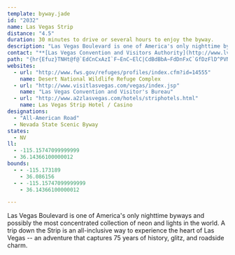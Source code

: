 ```yaml
---
template: byway.jade
id: "2032"
name: Las Vegas Strip
distance: "4.5"
duration: 30 minutes to drive or several hours to enjoy the byway.
description: "Las Vegas Boulevard is one of America's only nighttime byways and possibly the most concentrated collection of neon and lights in the world. A trip down the Strip is an all-inclusive way to experience the heart of Las Vegas -- an adventure that captures 75 years of history, glitz, and roadside charm."
contact: "**[Las Vegas Convention and Visitors Authority](http://www.lvcva.com/?redirect=business)**  \r\n 702-892-0711  \r\n 1-877-VISIT LV (847-4858)  \r\n\r\n"
path: "{hr{Efuz}TNHt@f@`EdCnCxAzI`F~EnC~ElC|CdBdBbA~FdDnFxC`GfDzFlD^PVN|KjGxFpDjGlD~CjB\\N~@j@rIzETNZR~CrBd@XzB`ApBp@hCp@n@Rh@JrBXp@JrAJrBHPB`B?T?v@?dME^?bBFdNX`@@z@Bh@?dJBh@EdA?vKFrA?rDCpDBvA@X?pNOnAAd@?n@@bFChBAnF?n@?P?v@?dIAnFCbBC^?vG?^?rLChKHtF?vAI"
websites: 
  - url: "http://www.fws.gov/refuges/profiles/index.cfm?id=14555"
    name: Desert National Wildlife Refuge Complex
  - url: "http://www.visitlasvegas.com/vegas/index.jsp"
    name: "Las Vegas Convention and Visitor's Bureau"
  - url: "http://www.a2zlasvegas.com/hotels/striphotels.html"
    name: Las Vegas Strip Hotel / Casino
designations: 
  - "All-American Road"
  - Nevada State Scenic Byway
states: 
  - NV
ll: 
  - -115.15747099999999
  - 36.14366100000012
bounds: 
  - - -115.173189
    - 36.086156
  - - -115.15747099999999
    - 36.14366100000012

---
```


Las Vegas Boulevard is one of America's only nighttime byways and possibly the most concentrated collection of neon and lights in the world. A trip down the Strip is an all-inclusive way to experience the heart of Las Vegas -- an adventure that captures 75 years of history, glitz, and roadside charm.
